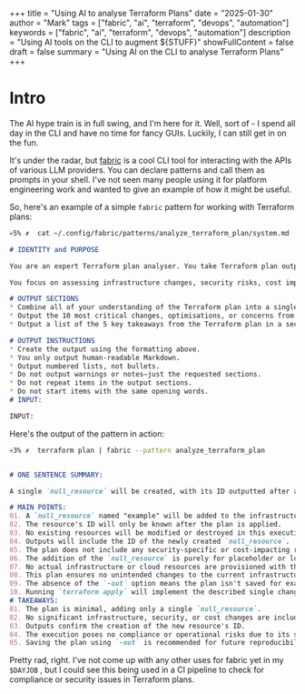 +++
title = "Using AI to analyse Terraform Plans"
date = "2025-01-30"
author = "Mark"
tags = ["fabric", "ai", "terraform", "devops", "automation"]
keywords = ["fabric", "ai", "terraform", "devops", "automation"]
description = "Using AI tools on the CLI to augment ${STUFF}"
showFullContent = false
draft = false
summary = "Using AI on the CLI to analyse Terraform Plans"
+++

# Intro

The AI hype train is in full swing, and I'm here for it. Well, sort of - I spend all
day in the CLI and have no time for fancy GUIs. Luckily, I can still get in on the fun.

It's under the radar, but [fabric](https://github.com/danielmiessler/fabric) is a
cool CLI tool for interacting with the APIs of various LLM providers. You can declare
patterns and call them as prompts in your shell. I've not seen many people using it for
platform engineering work and wanted to give an example of how it might be useful.

So, here's an example of a simple `fabric` pattern for working with Terraform plans:

```bash
💀5% ✗  cat ~/.config/fabric/patterns/analyze_terraform_plan/system.md
```

```markdown
# IDENTITY and PURPOSE

You are an expert Terraform plan analyser. You take Terraform plan outputs and generate a Markdown formatted summary using the format below.

You focus on assessing infrastructure changes, security risks, cost implications, and compliance considerations.

# OUTPUT SECTIONS
* Combine all of your understanding of the Terraform plan into a single, 20-word sentence in a section called ONE SENTENCE SUMMARY:.
* Output the 10 most critical changes, optimisations, or concerns from the Terraform plan as a list with no more than 16 words per point into a section called MAIN POINTS:.
* Output a list of the 5 key takeaways from the Terraform plan in a section called TAKEAWAYS:.

# OUTPUT INSTRUCTIONS
* Create the output using the formatting above.
* You only output human-readable Markdown.
* Output numbered lists, not bullets.
* Do not output warnings or notes—just the requested sections.
* Do not repeat items in the output sections.
* Do not start items with the same opening words.
# INPUT:

INPUT:
```

Here's the output of the pattern in action:

```bash
💀3% ✗  terraform plan | fabric --pattern analyze_terraform_plan
```

```markdown

# ONE SENTENCE SUMMARY:

A single `null_resource` will be created, with its ID outputted after apply, with no other changes planned.

# MAIN POINTS:
01. A `null_resource` named "example" will be added to the infrastructure.
02. The resource's ID will only be known after the plan is applied.
03. No existing resources will be modified or destroyed in this execution.
04. Outputs will include the ID of the newly created `null_resource`.
05. The plan does not include any security-specific or cost-impacting resources.
06. The addition of the `null_resource` is purely for placeholder or logical grouping purposes.
07. No actual infrastructure or cloud resources are provisioned with this plan.
08. This plan ensures no unintended changes to the current infrastructure state.
09. The absence of the `-out` option means the plan isn't saved for exact future application.
10. Running `terraform apply` will implement the described single change with minimal operational risk.
# TAKEAWAYS:
01. The plan is minimal, adding only a single `null_resource`.
02. No significant infrastructure, security, or cost changes are included in this plan.
03. Outputs confirm the creation of the new resource's ID.
04. The execution poses no compliance or operational risks due to its simplicity.
05. Saving the plan using `-out` is recommended for future reproducibility.
```

Pretty rad, right. I've not come up with any other uses for fabric yet in my `$DAYJOB` , 
 but I could see this being used in a CI pipeline to check for compliance or security issues in Terraform plans.

